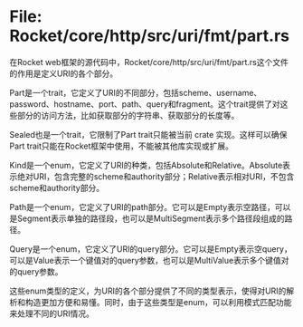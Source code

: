 # File: Rocket/core/http/src/uri/fmt/part.rs

在Rocket web框架的源代码中，Rocket/core/http/src/uri/fmt/part.rs这个文件的作用是定义URI的各个部分。

Part是一个trait，它定义了URI的不同部分，包括scheme、username、password、hostname、port、path、query和fragment。这个trait提供了对这些部分的访问方法，比如获取部分的字符串、获取部分的长度等。

Sealed也是一个trait，它限制了Part trait只能被当前 crate 实现。这样可以确保Part trait只能在Rocket框架中使用，不能被其他库实现或扩展。

Kind是一个enum，它定义了URI的种类，包括Absolute和Relative。Absolute表示绝对URI，包含完整的scheme和authority部分；Relative表示相对URI，不包含scheme和authority部分。

Path是一个enum，它定义了URI的path部分。它可以是Empty表示空路径，可以是Segment表示单独的路径段，也可以是MultiSegment表示多个路径段组成的路径。

Query是一个enum，它定义了URI的query部分。它可以是Empty表示空query，可以是Value表示一个键值对的query参数，也可以是MultiValue表示多个键值对的query参数。

这些enum类型的定义，为URI的各个部分提供了不同的类型表示，使得对URI的解析和构造更加方便和易懂。同时，由于这些类型是enum，可以利用模式匹配功能来处理不同的URI情况。

